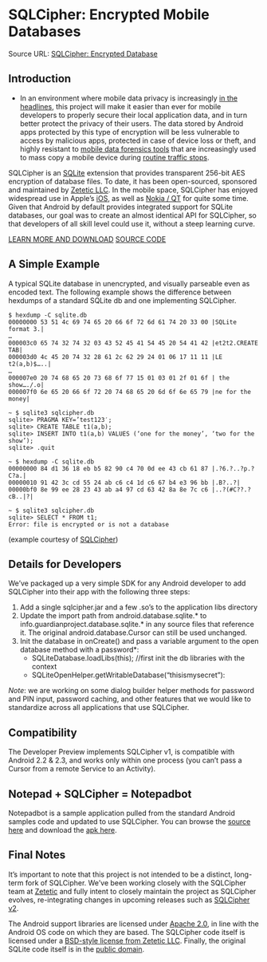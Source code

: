 # SQLCipher: Encrypted Mobile Databases
Source URL: [SQLCipher: Encrypted Database](https://guardianproject.info/code/sqlcipher)

## Introduction
- In an environment where mobile data privacy is increasingly [in the headlines](http://www.reuters.com/article/2011/05/08/us-privacy-congress-idUSTRE7471SA20110508), this project will make it easier than ever for mobile developers to properly secure their local application data, and in turn better protect the privacy of their users. The data stored by Android apps protected by this type of encryption will be less vulnerable to access by malicious apps, protected in case of device loss or theft, and highly resistant to [mobile data forensics tools](http://www.cellebrite.com/) that are increasingly used to mass copy a mobile device during [routine traffic stops](http://www.thenewspaper.com/news/34/3458.asp).

SQLCipher is an [SQLite](http://sqlite.org/) extension that provides transparent 256-bit AES encryption of database files. To date, it has been open-sourced, sponsored and maintained by [Zetetic LLC](http://zetetic.net/). In the mobile space, SQLCipher has enjoyed widespread use in Apple’s [iOS](http://sqlcipher.net/documentation/ios.html), as well as [Nokia / QT](http://www.qtcentre.org/wiki/index.php?title=Building_QSQLITE_driver_with_AES-256_encryption_support) for quite some time. Given that Android by default provides integrated support for SQLite databases, our goal was to create an almost identical API for SQLCipher, so that developers of all skill level could use it, without a steep learning curve.

[LEARN MORE AND DOWNLOAD](http://sqlcipher.net/open-source/)
[SOURCE CODE](https://github.com/sqlcipher/android-database-sqlcipher)

## A Simple Example
A typical SQLite database in unencrypted, and visually parseable even as encoded text. The following example shows the difference between hexdumps of a standard SQLite db and one implementing SQLCipher.

```
$ hexdump -C sqlite.db
00000000 53 51 4c 69 74 65 20 66 6f 72 6d 61 74 20 33 00 |SQLite format 3.|
…
000003c0 65 74 32 74 32 03 43 52 45 41 54 45 20 54 41 42 |et2t2.CREATE TAB|
000003d0 4c 45 20 74 32 28 61 2c 62 29 24 01 06 17 11 11 |LE t2(a,b)$…..|
…
000007e0 20 74 68 65 20 73 68 6f 77 15 01 03 01 2f 01 6f | the show…./.o|
000007f0 6e 65 20 66 6f 72 20 74 68 65 20 6d 6f 6e 65 79 |ne for the money|

~ $ sqlite3 sqlcipher.db
sqlite> PRAGMA KEY=’test123′;
sqlite> CREATE TABLE t1(a,b);
sqlite> INSERT INTO t1(a,b) VALUES (‘one for the money’, ‘two for the show’);
sqlite> .quit

~ $ hexdump -C sqlite.db
00000000 84 d1 36 18 eb b5 82 90 c4 70 0d ee 43 cb 61 87 |.?6.?..?p.?C?a.|
00000010 91 42 3c cd 55 24 ab c6 c4 1d c6 67 b4 e3 96 bb |.B?..?|
00000bf0 8e 99 ee 28 23 43 ab a4 97 cd 63 42 8a 8e 7c c6 |..?(#C??.?cB..|?|

~ $ sqlite3 sqlcipher.db
sqlite> SELECT * FROM t1;
Error: file is encrypted or is not a database
```

(example courtesy of [SQLCipher](http://sqlcipher.net/design))


## Details for Developers
We’ve packaged up a very simple SDK for any Android developer to add SQLCipher into their app with the following three steps:

1. Add a single sqlcipher.jar and a few .so’s to the application libs directory
1. Update the import path from android.database.sqlite.* to info.guardianproject.database.sqlite.* in any source files that reference it. The original android.database.Cursor can still be used unchanged.
1. Init the database in onCreate() and pass a variable argument to the open database method with a password*:
   - SQLiteDatabase.loadLibs(this); //first init the db libraries with the context
   - SQLiteOpenHelper.getWritableDatabase(“thisismysecret”):

*Note*: we are working on some dialog builder helper methods for password and PIN input, password caching, and other features that we would like to standardize across all applications that use SQLCipher.

## Compatibility
The Developer Preview implements SQLCipher v1, is compatible with Android 2.2 & 2.3, and works only within one process (you can’t pass a Cursor from a remote Service to an Activity).

## Notepad + SQLCipher = Notepadbot
Notepadbot is a sample application pulled from the standard Android samples code and updated to use SQLCipher. You can browse the [source here](https://github.com/guardianproject/notepadbot) and download the [apk here](https://github.com/guardianproject/notepadbot/Notepadbot-0.0.1c-dev.apk/qr_code).

## Final Notes
It’s important to note that this project is not intended to be a distinct, long-term fork of SQLCipher. We’ve been working closely with the SQLCipher team at [Zetetic](http://zetetic.net/) and fully intent to closely maintain the project as SQLCipher evolves, re-integrating changes in upcoming releases such as [SQLCipher v2](https://github.com/sjlombardo/sqlcipher/tree/v2beta).

The Android support libraries are licensed under [Apache 2.0](https://github.com/guardianproject/android-database-sqlcipher/blob/master/LICENSE), in line with the Android OS code on which they are based. The SQLCipher code itself is licensed under a [BSD-style license from Zetetic LLC](https://github.com/guardianproject/android-database-sqlcipher/blob/master/SQLCIPHER_LICENSE). Finally, the original SQLite code itself is in the [public domain](http://www.sqlite.org/copyright.html).